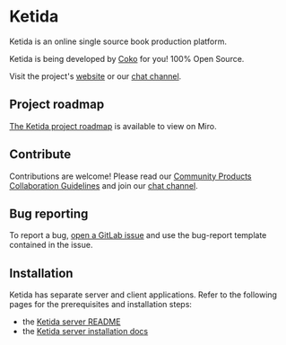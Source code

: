 # Ketida

Ketida is an online single source book production platform.

Ketida is being developed by [Coko](https://coko.foundation/) for you! 100% Open Source.

Visit the project's [website](https://ketida.community/) or our [chat channel](https://mattermost.coko.foundation/coko/channels/ketida).

## Project roadmap

[The Ketida project roadmap](https://miro.com/app/board/uXjVP89vFkc=/?share_link_id=9428254884) is available to view on Miro.

## Contribute

Contributions are welcome! Please read our [Community Products Collaboration Guidelines](https://docs.coko.foundation/s/community-collab) and join our [chat channel](https://mattermost.coko.foundation/coko/channels/ketida).

## Bug reporting

To report a bug, [open a GitLab issue](https://gitlab.coko.foundation/ketida/ketida/-/issues/new) and use the bug-report template contained in the issue.

## Installation

Ketida has separate server and client applications. Refer to the following pages for the prerequisites and installation steps:

- the [Ketida server README](https://gitlab.coko.foundation/ketida/server/-/blob/main/README.md)
- the [Ketida server installation docs](https://gitlab.coko.foundation/ketida/server/-/blob/main/INSTALL.md)
